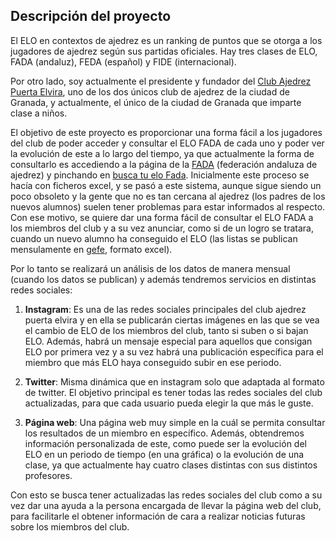 ## Descripción del proyecto

El ELO en contextos de ajedrez es un ranking de puntos que se otorga a los jugadores de ajedrez según sus partidas oficiales. Hay tres clases de ELO, FADA (andaluz), FEDA (español) y FIDE (internacional). 

Por otro lado, soy actualmente el presidente y fundador del [Club Ajedrez Puerta Elvira](http://clubajedrezpuertaelvira.blogspot.com/), uno de los dos únicos club de ajedrez de la ciudad de Granada, y actualmente, el único de la ciudad de Granada que imparte clase a niños. 

El objetivo de este proyecto es proporcionar una forma fácil a los jugadores del club de poder acceder y consultar el ELO FADA de cada uno y poder ver la evolución de este a lo largo del tiempo, ya que actualmente la forma de consultarlo es accediendo a la página de la [FADA](http://www.fadajedrez.com/) (federación andaluza de ajedrez) y pinchando en [busca tu elo Fada](http://www.fadajedrez.com/index.php/gestion-elo/busca-tu-elo-fada). Inicialmente este proceso se hacía con ficheros excel, y se pasó a este sistema, aunque sigue siendo un poco obsoleto y la gente que no es tan cercana al ajedrez (los padres de los nuevos alumnos) suelen tener problemas para estar informados al respecto. Con ese motivo, se quiere dar una forma fácil de consultar el ELO FADA a los miembros del club y a su vez anunciar, como si de un logro se tratara, cuando un nuevo alumno ha conseguido el ELO (las listas se publican mensulamente en [gefe](http://www.gefe.net/mygefe2/ZPEligeDescargaElo.asp), formato excel).

Por lo tanto se realizará un análisis de los datos de manera mensual (cuando los datos se publican) y además tendremos servicios en distintas redes sociales:

1. **Instagram**: Es una de las redes sociales principales del club ajedrez puerta elvira y en ella se publicarán ciertas imágenes en las que se vea el cambio de ELO de los miembros del club, tanto si suben o si bajan ELO. Además, habrá un mensaje especial para aquellos que consigan ELO por primera vez y a su vez habrá una publicación específica para el miembro que más ELO haya conseguido subir en ese periodo.
	
2. **Twitter**: Misma dinámica que en instagram solo que adaptada al formato de twitter. El objetivo principal es tener todas las redes sociales del club actualizadas, para que cada usuario pueda elegir la que más le guste.
	
3. **Página web**: Una página web muy simple en la cuál se permita consultar los resultados de un miembro en específico. Además, obtendremos información personalizada de este, como puede ser la evolución del ELO en un periodo de tiempo (en una gráfica) o la evolución de una clase, ya que actualmente hay cuatro clases distintas con sus distintos profesores.
	
Con esto se busca tener actualizadas las redes sociales del club como a su vez dar una ayuda a la persona encargada de llevar la página web del club, para facilitarle el obtener información de cara a realizar noticias futuras sobre los miembros del club.
